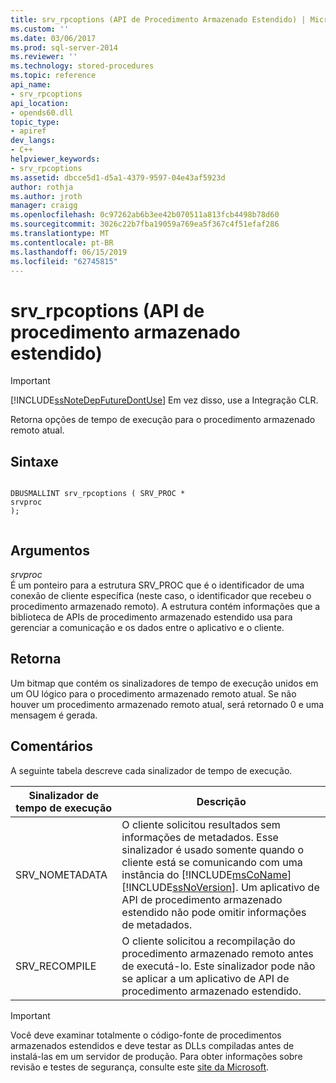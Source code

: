 ```yaml
---
title: srv_rpcoptions (API de Procedimento Armazenado Estendido) | Microsoft Docs
ms.custom: ''
ms.date: 03/06/2017
ms.prod: sql-server-2014
ms.reviewer: ''
ms.technology: stored-procedures
ms.topic: reference
api_name:
- srv_rpcoptions
api_location:
- opends60.dll
topic_type:
- apiref
dev_langs:
- C++
helpviewer_keywords:
- srv_rpcoptions
ms.assetid: dbcce5d1-d5a1-4379-9597-04e43af5923d
author: rothja
ms.author: jroth
manager: craigg
ms.openlocfilehash: 0c97262ab6b3ee42b070511a813fcb4498b78d60
ms.sourcegitcommit: 3026c22b7fba19059a769ea5f367c4f51efaf286
ms.translationtype: MT
ms.contentlocale: pt-BR
ms.lasthandoff: 06/15/2019
ms.locfileid: "62745815"
---
```

# <a name="srv_rpcoptions-extended-stored-procedure-api"></a>srv_rpcoptions (API de procedimento armazenado estendido)
    
> [!IMPORTANT]  
>  [!INCLUDE[ssNoteDepFutureDontUse](../../includes/ssnotedepfuturedontuse-md.md)] Em vez disso, use a Integração CLR.  
  
 Retorna opções de tempo de execução para o procedimento armazenado remoto atual.  
  
## <a name="syntax"></a>Sintaxe  
  
```  
  
DBUSMALLINT srv_rpcoptions ( SRV_PROC *  
srvproc   
);  
  
```  
  
## <a name="arguments"></a>Argumentos  
 *srvproc*  
 É um ponteiro para a estrutura SRV_PROC que é o identificador de uma conexão de cliente específica (neste caso, o identificador que recebeu o procedimento armazenado remoto). A estrutura contém informações que a biblioteca de APIs de procedimento armazenado estendido usa para gerenciar a comunicação e os dados entre o aplicativo e o cliente.  
  
## <a name="returns"></a>Retorna  
 Um bitmap que contém os sinalizadores de tempo de execução unidos em um OU lógico para o procedimento armazenado remoto atual. Se não houver um procedimento armazenado remoto atual, será retornado 0 e uma mensagem é gerada.  
  
## <a name="remarks"></a>Comentários  
 A seguinte tabela descreve cada sinalizador de tempo de execução.  
  
|Sinalizador de tempo de execução|Descrição|  
|--------------------|-----------------|  
|SRV_NOMETADATA|O cliente solicitou resultados sem informações de metadados. Esse sinalizador é usado somente quando o cliente está se comunicando com uma instância do [!INCLUDE[msCoName](../../includes/msconame-md.md)] [!INCLUDE[ssNoVersion](../../includes/ssnoversion-md.md)]. Um aplicativo de API de procedimento armazenado estendido não pode omitir informações de metadados.|  
|SRV_RECOMPILE|O cliente solicitou a recompilação do procedimento armazenado remoto antes de executá-lo. Este sinalizador pode não se aplicar a um aplicativo de API de procedimento armazenado estendido.|  
  
> [!IMPORTANT]  
>  Você deve examinar totalmente o código-fonte de procedimentos armazenados estendidos e deve testar as DLLs compiladas antes de instalá-las em um servidor de produção. Para obter informações sobre revisão e testes de segurança, consulte este [site da Microsoft](https://go.microsoft.com/fwlink/?LinkID=54761&amp;clcid=0x409https://msdn.microsoft.com/security/).  
  
  

